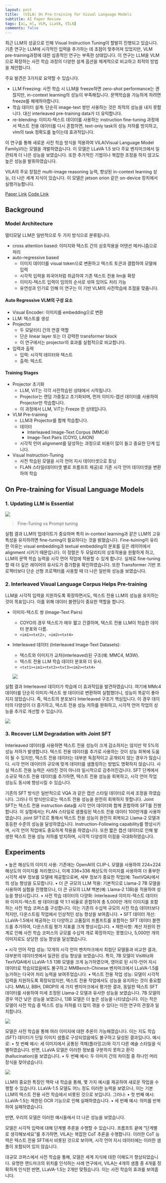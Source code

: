 ```yaml
---
layout: post  
title:  (VILA) On Pre-training for Visual Language Models 
subtitle: AI Paper Review   
tags: [ai, ml, VLM, LLaVA, VILA]  
comments: false
---
```


최근 LLM의 성공으로 인해 Visual Instruction Tuning이 할발히 진행되고 있습니다. 기존 연구는 LLM에 시각적인 입력을 추가하는 데 초점이 맞추어져 있었지만, VLM pre-training과정에 대한 심층적인 연구는 부족한 상태입니다.
이 연구는 LLM을 VLM으로 확장하는 사전 학습 과정의 다양한 설계 옵션을 체계적으로 비교하고 최적의 방법을 제안합니다.

주요 발견은 3가지로 요약할 수 있습니다. 
- LLM Freezing: 사전 학습 시 LLM을 freeze하면 zero-shot performance는 괜찮지만, in-context learning의 성능이 부족해집니다. 문맥학습을 가능하게 하려면 freeze를 해제하야합니다.
- 학습 데이터 설계: 단순히 image-text 쌍만 사용하는 것은 최적의 성능을 내지 못합니다. 대신 interleaved pre-training data가 더 유익합니다.
- re-blending: 이미지-텍스트 데이터를 사용하는 instruction fine-tuning 과정에서 텍스트 전용 데이터를 다시 혼합하면, text-only task의 성능 저하를 방지하고, vlm의 task 정확도를 높이는데 효과적입니다.

이 연구를 통해 새로운 사전 학습 방식을 적용하여 VILA(Visual Language Model Family)라는 모델을 개발하였습니다. 이 모델은 LLaVA 1.5 보다 주요 벤치마크에서 일관되게 더 나은 성능을 보였습니다. 또한 추가적인 기법이나 복잡한 조정을 하지 않고도 높은 성능을 발휘하였습니다. 

VILA의 주요 장점은 multi-image reasoning 능력, 향상된 in-context learning 성능, 더 나은 세계 지식이 있습니다. 이 모델은 jetson orion 같은 on-device 장치에서 실행가능합니다.


[Paper Link](https://arxiv.org/pdf/2312.07533)
[Code Link](https://github.com/NVlabs/VILA)

## Background

### Model Architecture
멀티모달 LLM은 일반적으로 두 가지 방식으로 분류됩니다.
- cross attention based: 이미지와 텍스트 간의 상호작용을 어텐션 메커니즘으로 처리
- auto-regressive based
    - 이미지 데이터를 visual token으로 변환하고 텍스트 토큰과 결합하여 모델에 입력
    - 시각적 입력을 외국어처럼 취급하여 기존 텍스트 전용 llm을 확장
    - 이미지-텍스트 입력이 임의의 순서로 섞여 있어도 처리 가능 
    - 유연성과 인기로 인해 이 연구는 이 기반 VLM의 사전학습에 초점을 맞춤니다.

#### Auto Regressive VLM의 구성 요소
- Visual Encoder: 이미지를 embedding으로 변환
- LLM: 텍스트를 생성
- Projector
    - 두 모달리티 간의 연결 역할
    - 단순 linear layer 또는 더 강력한 transformer block
    - 이 연구에서는 projector의 효과를 실험적으로 비교합니다.
- 입력과 출력
    - 입력: 시각적 데이터와 텍스트
    - 출력: 텍스트

#### Training Stages
- Projector 초기화
    - LLM, ViT는 각각 사전학습된 상태에서 시작됩니다.
    - Projector는 랜덤 가중칠고 초기화되며, 먼저 이미지-캡션 데이터를 사용하여 Projector만 학습합니다.
    - 이 과정에서 LLM, ViT는 Freeze 한 상태입니다.
- VLM Pre-training 
    - LLM과 Projector를 함께 학습합니다.
    - 데이터
        - Interleaved Image-Text Corpus (MMC4)
        - Image-Text Pairs (COYO, LAION)
    - 시각적 언어 alignment를 달성하는 과정으로 비용이 많이 들고 중요한 단계 입니다.
- Visual Instruction-Tuning
    - 사전 학습된 모델을 시각 언어 지시 데이터셋으로 튜닝
    - FLAN 스타일(데이터셋 별로 프롬프트 제공)로 기존 시각 언어 데이터셋을 변환하여 학습 

## On Pre-training for Visual Language Models

### 1. Updating LLM is Essential

![](./../assets/resource/ai_paper/paper67/1.png)

> Fine-Tuning vs Prompt tuning

실험 결과 LLM의 업데이트가 중요하며 특히 in-context learning과 같은 LLM의 고유 특성을 유지하려면 fine-tuning이 필요하다는 것을 밝혔습니다. 
Fine-tuining이 유리한 이유는 visual embedding과 textual embedding의 분포를 깊은 레이어에서 alignment 시키기 때문입니다.
이 정렬은 두 모달리티의 상호작용을 원활하게 하고, LLM의 문맥 학습 능력을 시각 언어 작업에 적용할 수 있게 합니다. 실제로 fine-tuning 할 때 더 깊은 레이어의 유사도가 증가함을 확인하였습니다. 
또한 Transformer 기반 프로젝터보다 단순 선형 프로젝터를 사용할 때 더 나은 일반화 성능을 보였습니다. 

### 2. Interleaved Visual Language Corpus Helps Pre-training
LLM을 시각적 입력을 지원하도록 확장하면서도, 텍스트 전용 LLM의 성능을 유지하는 것이 목표입니다. 이를 위해 데이터 블렌딩이 중요한 역할을 합니다. 

- 이미지-텍스트 쌍 (Image-Text Pairs)
    - COYO의 경우 텍스트가 매우 짧고 간결하며, 텍스트 전용 LLM이 학습한 데이터 분포와 다름.
    - `<im1><txt2>, <im2><txt4>`
- Interleaved 데이터 (Interleaved Image-Text Datasets):
    - 텍스트와 이미지가 교차(interleaved)된 구조(예: MMC4, M3W).
    - 텍스트 전용 LLM 학습 데이터 분포와 더 유사.
    - `<txt1><im1><txt2><txt3><im2><txt4>`

    ![](./../assets/resource/ai_paper/paper67/2.png)

실험 결과 Interleaved 데이터가 학습에 더 효과적임을 발견하였습니다. 여기에 MMc4 데이터를 단순히 이미지-텍스트 쌍 데이터로 변환하여 실험했더니, 성능이 똑같이 좋아지지 않았습니다. 즉, 텍스트의 분포보다 Interleaved 구조가 핵심입니다. 
이 경우 데이터의 다양성이 더 증가하고, 텍스트 전용 성능 저하를 완화하고, 시각적 언어 작업의 성능을 추가로 개선할 수 있습니다. 

![](./../assets/resource/ai_paper/paper67/3.png)

### 3. Recover LLM Degradation with Joint SFT

Interleaved 데이터를 사용하면 텍스트 전용 성능이 크게 감소하지는 않지만 약 5%의 성능 저하가 발생합니다. 텍스트 전용 데이터를 추가로 사용하는 것이 성능 회복에 도움이 될 수 있지만, 텍스트 전용 데이터는 대부분 독점적이고 공개되지 않는 경우가 많습니다. 시각 언어 데이터의 규모에 맞게 데이터를 샘플링하는 방법도 명확하지 않습니다. 
사실 텍스트 전용 능력은 사라진 것이 아니라 일시적으로 감추어진겁니다. SFT 단계에서 소규모 텍스트 전용 데이터를 추가하면, 텍스트 전용 성능을 회복하고, 시각 언어 작업 성능도 동시에 향상시킬 수 있습니다.

기존의 SFT 방식은 일반적으로 VQA 과 같은 캡션 스타일 데이터로 미세 조정을 하였습니다. 그러나 이 방식만으로는 텍스트 전용 성능을 완전히 회복하지 못합니다. Joint SFT는 텍스트 전용 instruction data를 시각 언어 데이터와 함께 혼합하여 SFT를 진행합니다. 
이 실험에서는 FLAN 스타일로 샘플링된 텍스트 전용 데이터 100만개를 사용하였습니다. 
joint SFT르르 통해서 텍스트 전용 성능이 완전히 회복되고 Llama-2 모델과 동등한 수준의 성능을 달성하였습니다.
Instruction-Following capability를 향상시키며, 시각 언어 작업에도 중요하게 작용을 하였습니다. 또한 짧은 캡션 데이터로 인해 발생한 텍스트 전용 성능 저하를 방지하며, 시각적 다양성의 이점을 극대화하였습니다. 

## Experiments

•	높은 해상도의 이미지 사용: 기존에는 OpenAI의 CLIP-L 모델을 사용하여 224×224 해상도의 이미지를 처리했으나, 이제 336×336 해상도의 이미지를 사용하여 더 풍부한 시각적 세부 정보를 모델에 제공함으로써, 세부 정보가 중요한 작업(예: TextVQA)에서의 성능 향상을 도모합니다.
•	더 큰 규모의 LLM 적용: 기본적으로 Llama-2 7B 모델을 사용하여 실험을 진행했으나, 더 큰 규모의 LLM 백본(예: Llama-2 13B)을 적용하여 성능을 향상시킵니다.
•	사전 학습 데이터의 다양화: Interleaved 이미지-텍스트 데이터와 이미지-텍스트 쌍 데이터를 약 1:1 비율로 혼합하여 총 5,000만 개의 이미지를 포함하는 사전 학습 코퍼스를 구성합니다. 이는 기존의 수십억 규모의 사전 학습 데이터보다 적지만, 다운스트림 작업에서 인상적인 성능 향상을 보여줍니다.
•	SFT 데이터 개선: LLaVA-1.5에서 제공하는 더 다양하고 고품질의 프롬프트를 포함하는 SFT 데이터 블렌드를 추가하여, 다운스트림 평가 지표를 크게 향상시킵니다.
•	제한사항: 계산 자원의 한계로 인해 사전 학습 코퍼스의 규모를 수십억 개로 확장하지는 못했으나, 5,000만 개의 이미지로도 상당한 성능 향상을 달성했습니다.

•	시각 언어 작업 성능: 12개의 시각 언어 벤치마크에서 최첨단 모델들과 비교한 결과, 대부분의 데이터셋에서 일관된 성능 향상을 보였습니다. 특히, 7B 모델이 VisWiz와 TextVQA에서 LLaVA-1.5 13B 모델을 크게 능가하였으며, 영어로 된 시각-언어 지시 데이터로 학습되었음에도 불구하고 MMBench-Chinese 벤치마크에서 LLaVA-1.5를 능가하는 다국어 처리 능력을 보여주었습니다.
•	텍스트 전용 작업 성능: 모델이 시각적 입력을 지원하도록 확장되었지만, 텍스트 전용 작업에서도 성능을 유지하는 것이 중요합니다. MMLU, BBH, DROP의 세 가지 벤치마크에서 평가한 결과, 동일한 텍스트 SFT 데이터를 사용하여 미세 조정된 Llama-2 모델과 유사한 성능을 보였습니다. 7B 모델의 경우 약간 낮은 성능을 보였으나, 13B 모델은 더 높은 성능을 나타냈습니다. 이는 작은 모델이 사전 학습 중 텍스트 성능 저하를 더 많이 겪을 수 있다는 이전 연구의 관찰과 일치합니다.

![](./../assets/resource/ai_paper/paper67/4.png)

모델은 사전 학습을 통해 여러 이미지에 대한 추론이 가능해졌습니다. 이는 지도 학습(SFT) 데이터가 단일 이미지 샘플로 구성되었음에도 불구하고 달성된 결과입니다. 예시로:
	•	첫 번째 예시: 세 이미지에서 공통된 객체(플라밍고)와 각기 다른 예술 스타일을 식별하였습니다. 반면, LLaVA 모델은 이러한 정보를 구분하지 못하고 환각(hallucination)을 보였습니다.
	•	두 번째 예시: 두 이미지 간의 차이점 중 하나인 머리 장식을 찾아냈습니다.

![](./../assets/resource/ai_paper/paper67/5.png)

LLM의 중요한 특징인 맥락 내 학습을 통해, 몇 가지 예시를 제공하여 새로운 작업을 수행할 수 있습니다. LLaVA-1.5 모델도 어느 정도 이러한 능력을 보였으나, 이는 기본 LLM의 텍스트 전용 사전 학습에서 비롯된 것으로 보입니다. 그러나:
	•	첫 번째 예시: LLaVA-1.5는 제한된 OCR 기능으로 인해 실패하였습니다.
	•	세 번째 예시: 의미를 반복하여 실패하였습니다.

반면, 우리의 모델은 이러한 예시들에서 더 나은 성능을 보였습니다.


모델은 시각적 입력에 대해 단계별 추론을 수행할 수 있습니다. 프롬프트 끝에 “단계별로 생각해보세요”를 추가하면, VILA는 복잡한 CoT 추론을 수행합니다. 이러한 CoT 능력은 텍스트 전용 SFT에서 비롯된 것으로 보이며, 시각 언어 지시 데이터에는 이러한 샘플이 포함되어 있지 않습니다.

대규모 코퍼스에서 사전 학습을 통해, 모델은 세계 지식에 대한 이해도가 향상되었습니다. 유명한 랜드마크의 위치를 인식하는 사례 연구에서, VILA는 4개의 샘플 중 4개를 정확하게 인식한 반면, LLaVA-1.5는 2개만 맞췄습니다. 이는 사전 학습의 효과를 보여줍니다.
